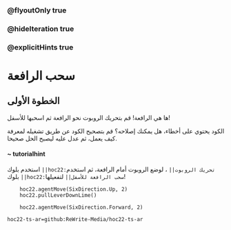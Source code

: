 ### @flyoutOnly true
### @hideIteration true
### @explicitHints true


# سحب الرافعة

## الخطوة الأولى
ها هي الرافعة! قم بتحريك الروبوت نحو الرافعة ثم اسحبها للأسفل!

الكود يحتوي على أخطاء، هل يمكنك إصلاحه؟ قم بتصحيح الكود عن طريق تشغيله لمعرفة كيف يعمل، ثم عدل عليه ليصبح الحل صحيحا.

#### ~ tutorialhint 
استخدم بلوك ``||hoc22:تحريك الروبوت||`` ، لوضع الروبوت أمام الرافعة، ثم استخدم بلوك ``||hoc22:سحب الرافعة للأسفل||`` لتفعيلها!

```ghost
    hoc22.agentMove(SixDirection.Up, 2)
    hoc22.pullLeverDownLime()
```
```template
    hoc22.agentMove(SixDirection.Forward, 2)
```

```package
hoc22-ts-ar=github:ReWrite-Media/hoc22-ts-ar
```